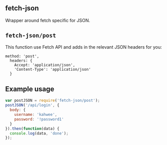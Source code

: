 ## fetch-json

Wrapper around fetch specific for JSON.

## `fetch-json/post`

This function use Fetch API and adds in the relevant JSON headers for you:

```  
method: 'post',
  headers: {
    Accept: 'application/json',
    'Content-Type': 'application/json'
  }
```

## Example usage

```js
var postJSON = require('fetch-json/post');
postJSON('/api/login', {
  body: {
    username: 'kahwee',
    password: '!password1'
  }
}).then(function(data) {
  console.log(data, 'done');
});
```
